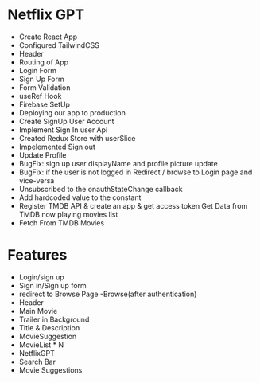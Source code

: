 # Netflix GPT

- Create React App
- Configured TailwindCSS
- Header
- Routing of App
- Login Form
- Sign Up Form
- Form Validation
- useRef Hook
- Firebase SetUp
- Deploying our app to production
- Create SignUp User Account
- Implement Sign In user Api
- Created Redux Store with userSlice
- Impelemented Sign out
- Update Profile
- BugFix: sign up user displayName and profile picture update
- BugFix: if the user is not logged in Redirect / browse to Login page and vice-versa
- Unsubscribed to the onauthStateChange callback
- Add hardcoded value to the constant
- Register TMDB API & create an app & get access token
Get Data from TMDB now playing movies list
- Fetch From TMDB Movies

# Features
- Login/sign up
 - Sign in/Sign up form
 - redirect to Browse Page
-Browse(after authentication)
 - Header
 - Main Movie
  - Trailer in Background
  - Title & Description
  - MovieSuggestion
   - MovieList * N
- NetflixGPT
 - Search Bar
 - Movie Suggestions